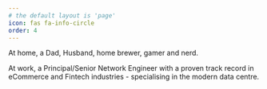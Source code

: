 ```yaml
---
# the default layout is 'page'
icon: fas fa-info-circle
order: 4
---
```


At home, a Dad, Husband, home brewer, gamer and nerd.

At work, a Principal/Senior Network Engineer with a proven track record in eCommerce and Fintech industries - specialising in the modern data centre.
